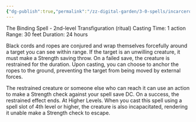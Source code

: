 ```yaml
---
{"dg-publish":true,"permalink":"/zz-digital-garden/3-0-spells/incarcerous/"}
---
```


The Binding Spell - 2nd-level Transfiguration (ritual) 
Casting Time: 1 action 
Range: 30 feet 
Duration: 24 hours 

Black cords and ropes are conjured and wrap themselves forcefully around a target you can see within range. If the target is an unwilling creature, it must make a Strength saving throw. On a failed save, the creature is restrained for the duration. Upon casting, you can choose to anchor the ropes to the ground, preventing the target from being moved by external forces.

The restrained creature or someone else who can reach it can use an action to make a Strength check against your spell save DC. On a success, the restrained effect ends. At Higher Levels. When you cast this spell using a spell slot of 4th level or higher, the creature is also incapacitated, rendering it unable make a Strength check to escape.